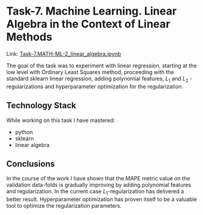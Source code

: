 # Task-7. Machine Learning. Linear Algebra in the Context of Linear Methods
Link: [Task-7.MATH-ML-2_linear_algebra.ipynb](https://github.com/helios12/DataScienceProjects/blob/main/tasks/task-7/Task-7.MATH-ML-2_linear_algebra.ipynb)

The goal of the task was to experiment with linear regression, starting at the low level with Ordinary Least Squares method, proceeding with the standard sklearn linear regression, adding polynomial features, $L_1$ and $L_2$ -regularizations and hyperparameter optimization for the regularization.

## Technology Stack
While working on this task I have mastered:

* python
* sklearn
* linear algebra

## Conclusions
In the course of the work I have shown that the MAPE metric value on the validation data-folds is gradually improving by adding polynomial features and regularization. In the current case $L_1$-regularization has delivered a better result. Hyperparameter optimization has proven itself to be a valuable tool to optimize the regularization parameters.